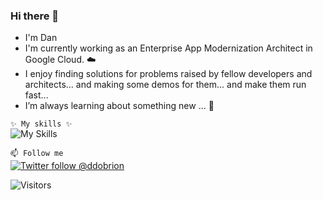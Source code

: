 ### Hi there 👋
- I'm Dan
- I'm currently working as an Enterprise App Modernization Architect in Google Cloud. ☁️
- I enjoy finding solutions for problems raised by fellow developers and architects... and making some demos for them... and make them run fast...
- I’m always learning about something new ... 🌱

`✨ My skills ✨`  
![My Skills](https://skillicons.dev/icons?i=java,kotlin,kubernetes,docker,gcp,aws,performance&theme=light)

`📫 Follow me`  
[![Twitter follow @ddobrion](https://img.shields.io/twitter/follow/ddobrin?style=social)](https://twitter.com/ddobrin) &nbsp;

![Visitors](https://api.visitorbadge.io/api/visitors?path=https%3A%2F%2Fgithub.com%2Fddobrins&label=%F0%9F%8F%A1%20visitors&labelColor=%232ccce4&countColor=%23dce775&style=flat-square)

